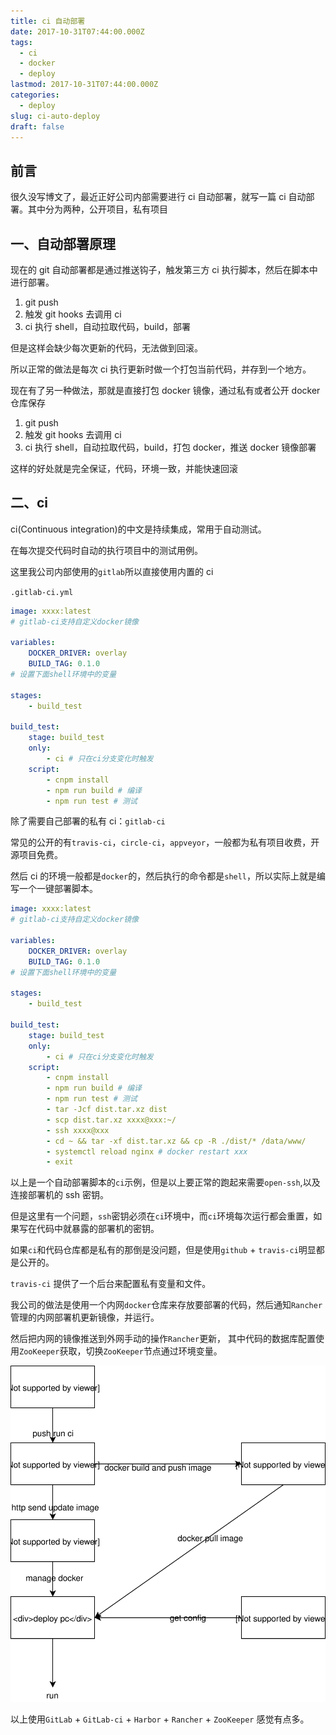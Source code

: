 ```yaml
---
title: ci 自动部署
date: 2017-10-31T07:44:00.000Z
tags:
  - ci
  - docker
  - deploy
lastmod: 2017-10-31T07:44:00.000Z
categories:
  - deploy
slug: ci-auto-deploy
draft: false
---
```


## 前言

很久没写博文了，最近正好公司内部需要进行 ci 自动部署，就写一篇 ci 自动部署。其中分为两种，公开项目，私有项目

<!--more-->

## 一、自动部署原理

现在的 git 自动部署都是通过推送钩子，触发第三方 ci 执行脚本，然后在脚本中进行部署。

1. git push
2. 触发 git hooks 去调用 ci
3. ci 执行 shell，自动拉取代码，build，部署

但是这样会缺少每次更新的代码，无法做到回滚。

所以正常的做法是每次 ci 执行更新时做一个打包当前代码，并存到一个地方。

现在有了另一种做法，那就是直接打包 docker 镜像，通过私有或者公开 docker 仓库保存

1. git push
2. 触发 git hooks 去调用 ci
3. ci 执行 shell，自动拉取代码，build，打包 docker，推送 docker 镜像部署

这样的好处就是完全保证，代码，环境一致，并能快速回滚

## 二、ci

ci(Continuous integration)的中文是持续集成，常用于自动测试。

在每次提交代码时自动的执行项目中的测试用例。

这里我公司内部使用的`gitlab`所以直接使用内置的 ci

`.gitlab-ci.yml`

```yaml
image: xxxx:latest
# gitlab-ci支持自定义docker镜像

variables:
    DOCKER_DRIVER: overlay
    BUILD_TAG: 0.1.0
# 设置下面shell环境中的变量

stages:
    - build_test

build_test:
    stage: build_test
    only:
        - ci # 只在ci分支变化时触发
    script:
        - cnpm install
        - npm run build # 编译
        - npm run test # 测试
```

除了需要自己部署的私有 ci：`gitlab-ci`

常见的公开的有`travis-ci`，`circle-ci`，`appveyor`，一般都为私有项目收费，开源项目免费。

然后 ci 的环境一般都是`docker`的，然后执行的命令都是`shell`，所以实际上就是编写一个一键部署脚本。

```yaml
image: xxxx:latest
# gitlab-ci支持自定义docker镜像

variables:
    DOCKER_DRIVER: overlay
    BUILD_TAG: 0.1.0
# 设置下面shell环境中的变量

stages:
    - build_test

build_test:
    stage: build_test
    only:
        - ci # 只在ci分支变化时触发
    script:
        - cnpm install
        - npm run build # 编译
        - npm run test # 测试
        - tar -Jcf dist.tar.xz dist
        - scp dist.tar.xz xxxx@xxx:~/
        - ssh xxxx@xxx
        - cd ~ && tar -xf dist.tar.xz && cp -R ./dist/* /data/www/
        - systemctl reload nginx # docker restart xxx
        - exit
```

以上是一个自动部署脚本的`ci`示例，但是以上要正常的跑起来需要`open-ssh`,以及连接部署机的 ssh 密钥。

但是这里有一个问题，`ssh`密钥必须在`ci`环境中，而`ci`环境每次运行都会重置，如果写在代码中就暴露的部署机的密钥。

如果`ci`和代码仓库都是私有的那倒是没问题，但是使用`github` + `travis-ci`明显都是公开的。

`travis-ci` 提供了一个后台来配置私有变量和文件。

我公司的做法是使用一个内网`docker`仓库来存放要部署的代码，然后通知`Rancher`管理的内网部署机更新镜像，并运行。

然后把内网的镜像推送到外网手动的操作`Rancher`更新， 其中代码的数据库配置使用`ZooKeeper`获取，切换`ZooKeeper`节点通过环境变量。

![ci-auto-docker-flow](/public/img/ci-auto-deploy/ci-auto-docker-flow.svg)

以上使用`GitLab` + `GitLab-ci` + `Harbor` + `Rancher` + `ZooKeeper` 感觉有点多。
